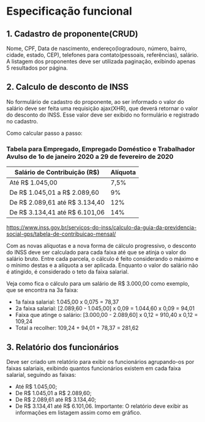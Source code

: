 # Especificação funcional

## 1. Cadastro de proponente(CRUD)

Nome, CPF, Data de nascimento, endereço(logradouro, número, bairro, cidade, estado, CEP), telefones para contato(pessoais, referências), salário.
A listagem dos proponentes deve ser utilizada paginação, exibindo apenas 5 resultados por página.

## 2. Calculo de desconto de INSS

No formulário de cadastro do proponente, ao ser informado o valor do salário deve ser feita uma requisição ajax(XHR), que deverá retornar o valor do desconto do INSS. Esse valor deve ser exibido no formulário e registrado no cadastro.

Como calcular passo a passo:

### Tabela para Empregado, Empregado Doméstico e Trabalhador Avulso de 1o de janeiro 2020 a 29 de fevereiro de 2020

|  Salário de Contribuição (R$)   | Alíquota |
|---------------------------------|----------|
|  Até R$ 1.045,00                |   7,5%   |
|  De R$ 1.045,01 a R$ 2.089,60   |   9%     |
|  De R$ 2.089,61 até R$ 3.134,40 |   12%    |
|  De R$ 3.134,41 até R$ 6.101,06 |   14%    |
<https://www.inss.gov.br/servicos-do-inss/calculo-da-guia-da-previdencia-social-gps/tabela-de-contribuicao-mensal/>

Com as novas alíquotas e a nova forma de cálculo progressivo, o desconto do INSS deve ser calculado para cada faixa até que se atinja o valor do salário bruto.
Entre cada parcela, o cálculo é feito considerando o máximo e o mínimo destas e a alíquota a ser aplicada. Enquanto o valor do salário não é atingido, é considerado o teto da faixa salarial.

Veja como fica o cálculo para um salário de R$ 3.000,00 como exemplo, que se encontra na 3a faixa:

- 1a faixa salarial: 1.045,00 x 0,075 = 78,37
- 2a faixa salarial: [2.089,60 - 1.045,00] x 0,09 = 1.044,60 x 0,09 = 94,01
- Faixa que atinge o salário: [3.000,00 - 2.089,60] x 0,12 = 910,40 x 0,12 = 109,24
- Total a recolher: 109,24 + 94,01 + 78,37 = 281,62

## 3. Relatório dos funcionários

Deve ser criado um relatório para exibir os funcionários agrupando-os por faixas salariais, exibindo quantos funcionários existem em cada faixa salarial, seguindo as faixas:

- Até R$ 1.045,00;
- De R$ 1.045,01 a R$ 2.089,60;
- De R$ 2.089,61 até R$ 3.134,40;
- De R$ 3.134,41 até R$ 6.101,06.
Importante: O relatório deve exibir as informações em listagem assim como em gráfico.
